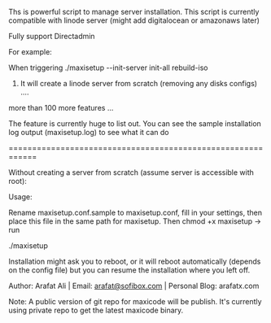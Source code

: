 Ths is powerful script to manage server installation. 
This script is currently compatible with linode server (might add digitalocean or amazonaws later)

Fully support Directadmin

For example:

When triggering ./maxisetup --init-server init-all rebuild-iso

1) It will create a linode server from scratch (removing any disks configs)
....
   
more than 100 more features ...

The feature is currently huge to list out. You can see the sample installation log output (maxisetup.log) to see what it can do

============================================================

Without creating a server from scratch (assume server is accessible with root):

Usage:

Rename maxisetup.conf.sample to maxisetup.conf, fill in your settings, then place
this file in the same path for maxisetup. Then chmod +x maxisetup -> run

./maxisetup

Installation might ask you to reboot, or it will reboot automatically (depends on the config file) but you can resume the installation where you left off.

Author: Arafat Ali | Email: arafat@sofibox.com | Personal Blog: arafatx.com

Note: A public version of git repo for maxicode will be publish. It's currently using private repo to get the latest maxicode binary.
